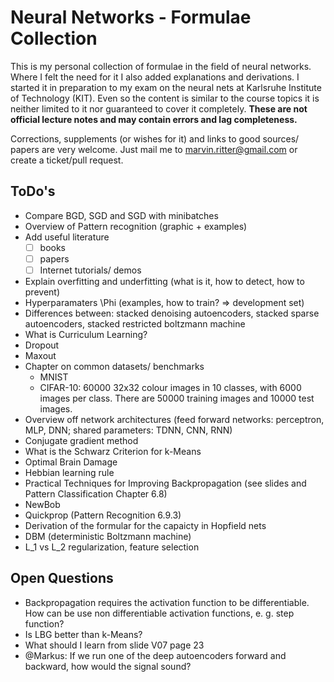 Neural Networks - Formulae Collection
=====================================

This is my personal collection of formulae in the field of neural networks. Where I felt the need for it I also added explanations and derivations. I started it in preparation to my exam on the neural nets at Karlsruhe Institute of Technology (KIT). Even so the content is similar to the course topics it is neither limited to it nor guaranteed to cover it completely. __These are not official lecture notes and may contain errors and lag completeness.__

Corrections, supplements (or wishes for it) and links to good sources/ papers are very welcome. Just mail me to marvin.ritter@gmail.com or create a ticket/pull request.

ToDo's
------
- Compare BGD, SGD and SGD with minibatches
- Overview of Pattern recognition (graphic + examples)
- Add useful literature 
	- [ ] books
	- [ ] papers
	- [ ] Internet tutorials/ demos
- Explain overfitting and underfitting (what is it, how to detect, how to prevent)
- Hyperparamaters \Phi (examples, how to train? => development set)
- Differences between: stacked denoising autoencoders, stacked sparse autoencoders, stacked restricted boltzmann machine
- What is Curriculum Learning?
- Dropout
- Maxout
- Chapter on common datasets/ benchmarks
	- MNIST
	- CIFAR-10: 60000 32x32 colour images in 10 classes, with 6000 images per class. There are 50000 training images and 10000 test images. 
- Overview off network architectures (feed forward networks: perceptron, MLP, DNN; shared parameters: TDNN, CNN, RNN)
- Conjugate gradient method
- What is the Schwarz Criterion for k-Means
- Optimal Brain Damage
- Hebbian learning rule
- Practical Techniques for Improving Backpropagation (see slides and Pattern Classification Chapter 6.8)
- NewBob
- Quickprop (Pattern Recognition 6.9.3)
- Derivation of the formular for the capaicty in Hopfield nets
- DBM (deterministic Boltzmann machine)
- L_1 vs L_2 regularization, feature selection

Open Questions
--------------
- Backpropagation requires the activation function to be differentiable. How can be use non differentiable activation functions, e. g. step function?
- Is LBG better than k-Means?
- What should I learn from slide V07 page 23
- @Markus: If we run one of the deep autoencoders forward and backward, how would the signal sound?